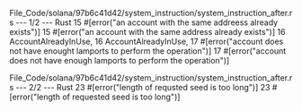 File_Code/solana/97b6c41d42/system_instruction/system_instruction_after.rs --- 1/2 --- Rust
15     #[error("an account with the same addreess already exists")]                                                                                          15     #[error("an account with the same address already exists")]
16     AccountAlreadyInUse,                                                                                                                                  16     AccountAlreadyInUse,
17     #[error("account does not have enought lamports to perform the operation")]                                                                           17     #[error("account does not have enough lamports to perform the operation")]

File_Code/solana/97b6c41d42/system_instruction/system_instruction_after.rs --- 2/2 --- Rust
23     #[error("length of requsted seed is too long")]                                                                                                       23     #[error("length of requested seed is too long")]

